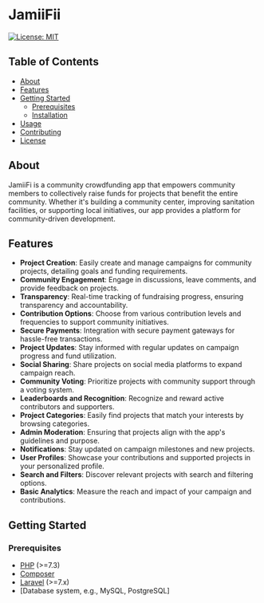 # JamiiFii

[![License: MIT](https://img.shields.io/badge/License-MIT-blue.svg)](https://opensource.org/licenses/MIT)

## Table of Contents

- [About](#about)
- [Features](#features)
- [Getting Started](#getting-started)
  - [Prerequisites](#prerequisites)
  - [Installation](#installation)
- [Usage](#usage)
- [Contributing](#contributing)
- [License](#license)

## About

JamiiFi is a community crowdfunding app that empowers community members to collectively raise funds for projects that benefit the entire community. Whether it's building a community center, improving sanitation facilities, or supporting local initiatives, our app provides a platform for community-driven development.

## Features

- **Project Creation**: Easily create and manage campaigns for community projects, detailing goals and funding requirements.
- **Community Engagement**: Engage in discussions, leave comments, and provide feedback on projects.
- **Transparency**: Real-time tracking of fundraising progress, ensuring transparency and accountability.
- **Contribution Options**: Choose from various contribution levels and frequencies to support community initiatives.
- **Secure Payments**: Integration with secure payment gateways for hassle-free transactions.
- **Project Updates**: Stay informed with regular updates on campaign progress and fund utilization.
- **Social Sharing**: Share projects on social media platforms to expand campaign reach.
- **Community Voting**: Prioritize projects with community support through a voting system.
- **Leaderboards and Recognition**: Recognize and reward active contributors and supporters.
- **Project Categories**: Easily find projects that match your interests by browsing categories.
- **Admin Moderation**: Ensuring that projects align with the app's guidelines and purpose.
- **Notifications**: Stay updated on campaign milestones and new projects.
- **User Profiles**: Showcase your contributions and supported projects in your personalized profile.
- **Search and Filters**: Discover relevant projects with search and filtering options.
- **Basic Analytics**: Measure the reach and impact of your campaign and contributions.

## Getting Started

### Prerequisites

- [PHP](https://www.php.net/) (>=7.3)
- [Composer](https://getcomposer.org/)
- [Laravel](https://laravel.com/) (>=7.x)
- [Database system, e.g., MySQL, PostgreSQL]

